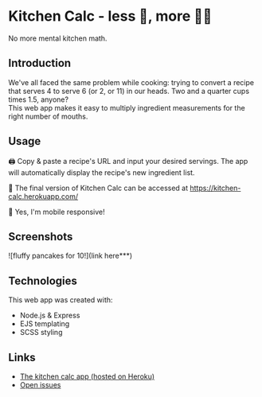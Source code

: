 # Kitchen Calc - less 🧮, more 👨‍🍳 

No more mental kitchen math.

## Introduction
We've all faced the same problem while cooking: trying to convert a recipe that serves 4 to serve 6 (or 2, or 11) in our heads. Two and a quarter cups times 1.5, anyone?  
This web app makes it easy to multiply ingredient measurements for the right number of mouths.

## Usage
🖨️ Copy & paste a recipe's URL and input your desired servings. The app will automatically display the recipe's new ingredient list.

🍳 The final version of Kitchen Calc can be accessed at https://kitchen-calc.herokuapp.com/

📱 Yes, I'm mobile responsive!

## Screenshots
![fluffy pancakes for 10!](link here***)

## Technologies
This web app was created with:  
* Node.js & Express
* EJS templating
* SCSS styling

## Links
* [The kitchen calc app (hosted on Heroku)](https://kitchen-calc.herokuapp.com/)
* [Open issues](https://github.com/ezeYaniv/kitchen-calc/issues)

<!-- ![Kitchen Calc logo](https://github.com/ezeYaniv/kitchen-calc/blob/main/public/images/kitchen-calc-favicon.ico "Kitchen Calc") -->
